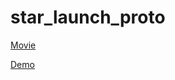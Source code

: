 # star_launch_proto

[Movie](https://youtu.be/tKLl8TkjRIE)

[Demo](https://m-ippei.github.io/star_launch_proto/)
